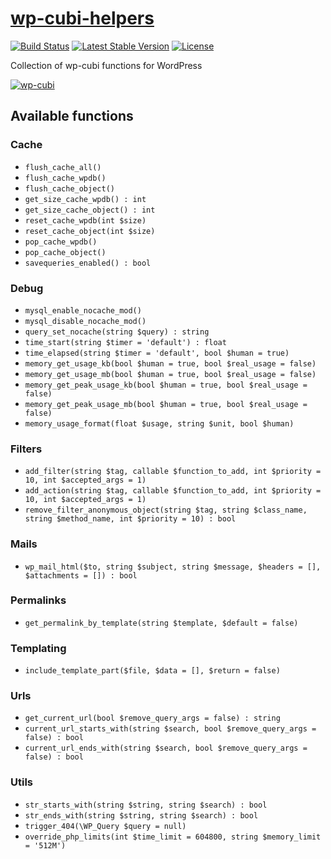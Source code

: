 # [wp-cubi-helpers](https://github.com/globalis-ms/wp-cubi-helpers)

[![Build Status](https://travis-ci.org/globalis-ms/wp-cubi-helpers.svg?branch=master)](https://travis-ci.org/globalis-ms/wp-cubi-helpers)
[![Latest Stable Version](https://poser.pugx.org/globalis/wp-cubi-helpers/v/stable)](https://packagist.org/packages/globalis/wp-cubi-helpers)
[![License](https://poser.pugx.org/globalis/wp-cubi-helpers/license)](https://github.com/globalis-ms/wp-cubi-helpers/blob/master/LICENSE.md)

Collection of wp-cubi functions for WordPress

[![wp-cubi](https://github.com/globalis-ms/wp-cubi/raw/master/.resources/wp-cubi-500x175.jpg)](https://github.com/globalis-ms/wp-cubi/)

## Available functions

### Cache

- `flush_cache_all()`
- `flush_cache_wpdb()`
- `flush_cache_object()`
- `get_size_cache_wpdb() : int`
- `get_size_cache_object() : int`
- `reset_cache_wpdb(int $size)`
- `reset_cache_object(int $size)`
- `pop_cache_wpdb()`
- `pop_cache_object()`
- `savequeries_enabled() : bool`

### Debug

- `mysql_enable_nocache_mod()`
- `mysql_disable_nocache_mod()`
- `query_set_nocache(string $query) : string`
- `time_start(string $timer = 'default') : float`
- `time_elapsed(string $timer = 'default', bool $human = true)`
- `memory_get_usage_kb(bool $human = true, bool $real_usage = false)`
- `memory_get_usage_mb(bool $human = true, bool $real_usage = false)`
- `memory_get_peak_usage_kb(bool $human = true, bool $real_usage = false)`
- `memory_get_peak_usage_mb(bool $human = true, bool $real_usage = false)`
- `memory_usage_format(float $usage, string $unit, bool $human)`

### Filters

- `add_filter(string $tag, callable $function_to_add, int $priority = 10, int $accepted_args = 1)`
- `add_action(string $tag, callable $function_to_add, int $priority = 10, int $accepted_args = 1)`
- `remove_filter_anonymous_object(string $tag, string $class_name, string $method_name, int $priority = 10) : bool`

### Mails

- `wp_mail_html($to, string $subject, string $message, $headers = [], $attachments = []) : bool`

### Permalinks

- `get_permalink_by_template(string $template, $default = false)`

### Templating

- `include_template_part($file, $data = [], $return = false)`

### Urls

- `get_current_url(bool $remove_query_args = false) : string`
- `current_url_starts_with(string $search, bool $remove_query_args = false) : bool`
- `current_url_ends_with(string $search, bool $remove_query_args = false) : bool`

### Utils

- `str_starts_with(string $string, string $search) : bool`
- `str_ends_with(string $string, string $search) : bool`
- `trigger_404(\WP_Query $query = null)`
- `override_php_limits(int $time_limit = 604800, string $memory_limit = '512M')`

